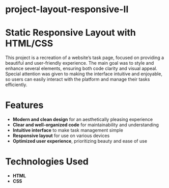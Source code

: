 # project-layout-responsive-II
# Static Responsive Layout with HTML/CSS

This project is a recreation of a website’s task page, focused on providing a beautiful and user-friendly experience. The main goal was to style and enhance several elements, ensuring both code clarity and visual appeal. Special attention was given to making the interface intuitive and enjoyable, so users can easily interact with the platform and manage their tasks efficiently.

# Features

- **Modern and clean design** for an aesthetically pleasing experience  
- **Clear and well-organized code** for maintainability and understanding  
- **Intuitive interface** to make task management simple  
- **Responsive layout** for use on various devices  
- **Optimized user experience**, prioritizing beauty and ease of use  

# Technologies Used

- **HTML**  
- **CSS**  

